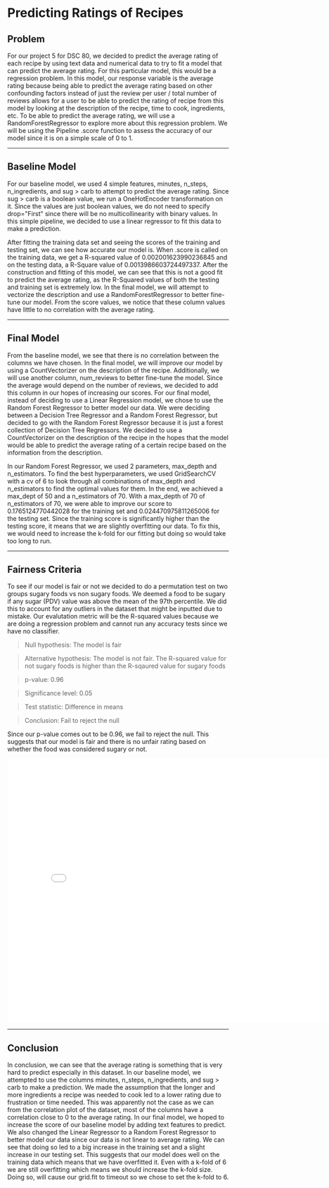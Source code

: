 # Predicting Ratings of Recipes

## Problem
For our project 5 for DSC 80, we decided to predict the average rating of each recipe by using text data and numerical data to try to fit a model that can predict the average rating. For this particular model, this would be a regression problem. In this model, our response variable is the average rating because being able to predict the average rating based on other confounding factors instead of just the review per user / total number of reviews allows for a user to be able to predict the rating of recipe from this model by looking at the description of the recipe, time to cook, ingredients, etc. To be able to predict the average rating, we will use a RandomForestRegressor to explore more about this regression problem. We will be using the Pipeline .score function to assess the accuracy of our model since it is on a simple scale of 0 to 1.

---
## Baseline Model

For our baseline model, we used 4 simple features, minutes, n_steps, n_ingredients, and sug > carb to attempt to predict the average rating. Since sug > carb is a boolean value, we run a OneHotEncoder transformation on it. Since the values are just boolean values, we do not need to specify drop="First" since there will be no multicollinearity with binary values. In this simple pipeline, we decided to use a linear regressor to fit this data to make a prediction. 

After fitting the training data set and seeing the scores of the training and testing set, we can see how accurate our model is. When .score is called on the training data, we get a R-squared value of 0.002001623990236845 and on the testing data, a R-Square value of 0.0013986603724497337. After the construction and fitting of this model, we can see that this is not a good fit to predict the average rating, as the R-Squared values of both the testing and training set is extremely low. In the final model, we will attempt to vectorize the description and use a RandomForestRegressor to better fine-tune our model. From the score values, we notice that these column values have little to no correlation with the average rating. 

---
## Final Model

From the baseline model, we see that there is no correlation between the columns we have chosen. In the final model, we will improve our model by using a CountVectorizer on the description of the recipe. Additionally, we will use another column, num_reviews to better fine-tune the model. Since the average would depend on the number of reviews, we decided to add this column in our hopes of increasing our scores. For our final model, instead of deciding to use a Linear Regression model, we chose to use the Random Forest Regressor to better model our data. We were deciding between a Decision Tree Regressor and a Random Forest Regressor, but decided to go with the Random Forest Regressor because it is just a forest collection of Decision Tree Regressors. We decided to use a CountVectorizer on the description of the recipe in the hopes that the model would be able to predict the average rating of a certain recipe based on the information from the description. 

In our Random Forest Regressor, we used 2 parameters, max_depth and n_estimators. To find the best hyperparameters, we used GridSearchCV with a cv of 6 to look through all combinations of max_depth and n_estimators to find the optimal values for them. In the end, we achieved a max_dept of 50 and a n_estimators of 70. With a max_depth of 70 of n_estimators of 70, we were able to improve our score to 0.1765124770442028 for the training set and 0.024470975811265006 for the testing set. Since the training score is significantly higher than the testing score, it means that we are slightly overfitting our data. To fix this, we would need to increase the k-fold for our fitting but doing so would take too long to run. 

---
## Fairness Criteria
To see if our model is fair or not we decided to do a permutation test on two groups sugary foods vs non sugary foods. We deemed a food to be sugary if any sugar (PDV) value was above the mean of the 97th percentile. We did this to account for any outliers in the dataset that might be inputted due to mistake. Our evalutation metric will be the R-squared values because we are doing a regression problem and cannot run any accuracy tests since we have no classifier. 
> Null hypothesis: The model is fair 

> Alternative hypothesis: The model is not fair. The R-squared value for not sugary foods is higher than the R-sqaured value for sugary foods

>p-value: 0.96

>Significance level: 0.05

>Test statistic: Difference in means

>Conclusion: Fail to reject the null

Since our p-value comes out to be 0.96, we fail to reject the null. This suggests that our model is fair and there is no unfair rating based on whether the food was considered sugary or not. 
<iframe src="assets/fairness.html" width=800 height=600 frameBorder=0></iframe>

---
## Conclusion
In conclusion, we can see that the average rating is something that is very hard to predict especially in this dataset. In our baseline model, we attempted to use the columns minutes, n_steps, n_ingredients, and sug > carb to make a prediction. We made the assumption that the longer and more ingredients a recipe was needed to cook led to a lower rating due to frustration or time needed. This was apparently not the case as we can from the correlation plot of the dataset, most of the columns have a correlation close to 0 to the average rating. In our final model, we hoped to increase the score of our baseline model by adding text features to predict. We also changed the Linear Regressor to a Random Forest Regressor to better model our data since our data is not linear to average rating. We can see that doing so led to a big increase in the training set and a slight increase in our testing set. This suggests that our model does well on the training data which means that we have overfitted it. Even with a k-fold of 6 we are still overfitting which means we should increase the k-fold size. Doing so, will cause our grid.fit to timeout so we chose to set the k-fold to 6.
